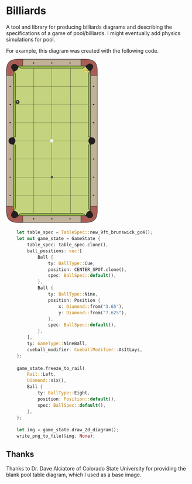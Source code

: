 # Billiards

A tool and library for producing billiards diagrams and describing the
specifications of a game of pool/billiards. I might eventually add physics
simulations for pool.

For example, this diagram was created with the following code.

<img src="./img/nine-ball-example-hanger.png" alt="Diagram of a game of Nine Ball." style="width:50%"/>

``` rust
    let table_spec = TableSpec::new_9ft_brunswick_gc4();
    let mut game_state = GameState {
        table_spec: table_spec.clone(),
        ball_positions: vec![
            Ball {
                ty: BallType::Cue,
                position: CENTER_SPOT.clone(),
                spec: BallSpec::default(),
            },
            Ball {
                ty: BallType::Nine,
                position: Position {
                    x: Diamond::from("3.65"),
                    y: Diamond::from("7.625"),
                },
                spec: BallSpec::default(),
            },
        ],
        ty: GameType::NineBall,
        cueball_modifier: CueballModifier::AsItLays,
    };

    game_state.freeze_to_rail(
        Rail::Left,
        Diamond::six(),
        Ball {
            ty: BallType::Eight,
            position: Position::default(),
            spec: BallSpec::default(),
        },
    );

    let img = game_state.draw_2d_diagram();
    write_png_to_file(&img, None);
```

## Thanks

Thanks to Dr. Dave Alciatore of Colorado State University for providing the
blank pool table diagram, which I used as a base image.
